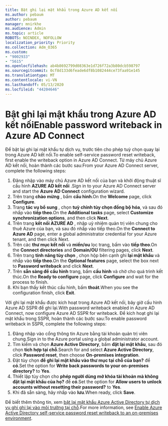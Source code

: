 ```yaml
---
title: Bật ghi lại mật khẩu trong Azure AD kết nối
ms.author: pebaum
author: pebaum
manager: mnirkhe
ms.audience: Admin
ms.topic: article
ROBOTS: NOINDEX, NOFOLLOW
localization_priority: Priority
ms.collection: Adm_O365
ms.custom:
- "9002933"
- "5615"
ms.openlocfilehash: ab4b8692799d08363e1d726f72a3b80dcb598797
ms.sourcegitcommit: 0cf8d133d6feade6df8b1082444ce73faa91e145
ms.translationtype: MT
ms.contentlocale: vi-VN
ms.lasthandoff: 05/13/2020
ms.locfileid: "44204646"
---
```

# <a name="enable-password-writeback-in-azure-ad-connect"></a><span data-ttu-id="2bf3a-102">Bật ghi lại mật khẩu trong Azure AD kết nối</span><span class="sxs-lookup"><span data-stu-id="2bf3a-102">Enable password writeback in Azure AD Connect</span></span>

<span data-ttu-id="2bf3a-103">Để bật lại ghi lại mật khẩu tự dịch vụ, trước tiên cho phép tuỳ chọn quay lại trong Azure AD kết nối.</span><span class="sxs-lookup"><span data-stu-id="2bf3a-103">To enable self-service password reset writeback, first enable the writeback option in Azure AD Connect.</span></span> <span data-ttu-id="2bf3a-104">Từ máy chủ Azure AD kết nối, hoàn thành các bước sau:</span><span class="sxs-lookup"><span data-stu-id="2bf3a-104">From your Azure AD Connect server, complete the following steps:</span></span>

1. <span data-ttu-id="2bf3a-105">Đăng nhập vào máy chủ Azure AD kết nối của bạn và khởi động thuật sĩ cấu hình **AZURE AD kết nối** .</span><span class="sxs-lookup"><span data-stu-id="2bf3a-105">Sign in to your Azure AD Connect server and start the **Azure AD Connect** configuration wizard.</span></span>
2. <span data-ttu-id="2bf3a-106">Trên trang **chào mừng** , bấm **cấu hình**.</span><span class="sxs-lookup"><span data-stu-id="2bf3a-106">On the **Welcome** page, click **Configure**.</span></span>
3. <span data-ttu-id="2bf3a-107">Trang **tác vụ bổ sung** , chọn **tuỳ chỉnh tùy chọn đồng bộ hóa**, và sau đó nhấp vào **tiếp theo**.</span><span class="sxs-lookup"><span data-stu-id="2bf3a-107">On the **Additional tasks** page, select **Customize synchronization options**, and then click **Next**.</span></span>
4. <span data-ttu-id="2bf3a-108">Trên trang **kết nối AZURE AD** , nhập uỷ nhiệm quản trị viên chung cho thuê Azure của bạn, và sau đó nhấp vào tiếp theo.</span><span class="sxs-lookup"><span data-stu-id="2bf3a-108">On the **Connect to Azure AD** page, enter a global administrator credential for your Azure tenant, and then click Next.</span></span>
5. <span data-ttu-id="2bf3a-109">Trên các **thư mục kết nối** và **miền/ou** lọc trang, bấm vào **tiếp theo**.</span><span class="sxs-lookup"><span data-stu-id="2bf3a-109">On the **Connect directories** and **Domain/OU** filtering pages, click **Next**.</span></span>
6. <span data-ttu-id="2bf3a-110">Trên trang **tính năng tùy chọn** , chọn hộp bên cạnh ghi **lại mật khẩu** và nhấp vào **tiếp theo**.</span><span class="sxs-lookup"><span data-stu-id="2bf3a-110">On the **Optional features** page, select the box next to **Password writeback** and click **Next**.</span></span>
7. <span data-ttu-id="2bf3a-111">Trên **sẵn sàng để cấu hình** trang, bấm **cấu hình** và chờ cho quá trình kết thúc.</span><span class="sxs-lookup"><span data-stu-id="2bf3a-111">On the **Ready to configure** page, click **Configure** and wait for the process to finish.</span></span>
8. <span data-ttu-id="2bf3a-112">Khi bạn thấy kết thúc cấu hình, bấm **thoát**.</span><span class="sxs-lookup"><span data-stu-id="2bf3a-112">When you see the configuration finish, click **Exit**.</span></span>

<span data-ttu-id="2bf3a-113">Với ghi lại mật khẩu được kích hoạt trong Azure AD kết nối, bây giờ cấu hình Azure AD SSPR để ghi lại.</span><span class="sxs-lookup"><span data-stu-id="2bf3a-113">With password writeback enabled in Azure AD Connect, now configure Azure AD SSPR for writeback.</span></span>  <span data-ttu-id="2bf3a-114">Để kích hoạt ghi lại mật khẩu trong SSPR, hoàn thành các bước sau:</span><span class="sxs-lookup"><span data-stu-id="2bf3a-114">To enable password writeback in SSPR, complete the following steps:</span></span>

1. <span data-ttu-id="2bf3a-115">Đăng nhập vào cổng thông tin Azure bằng tài khoản quản trị viên chung.</span><span class="sxs-lookup"><span data-stu-id="2bf3a-115">Sign in to the Azure portal using a global administrator account.</span></span>
2. <span data-ttu-id="2bf3a-116">Tìm kiếm và chọn **Azure Active Directory**, bấm **đặt lại mật khẩu**, sau đó chọn **tích hợp tại chỗ**.</span><span class="sxs-lookup"><span data-stu-id="2bf3a-116">Search for and select **Azure Active Directory**, click **Password reset**, then choose **On-premises integration**.</span></span>
3. <span data-ttu-id="2bf3a-117">Đặt tùy chọn **để ghi lại mật khẩu vào thư mục tại chỗ của bạn?** để **có**.</span><span class="sxs-lookup"><span data-stu-id="2bf3a-117">Set the option for **Write back passwords to your on-premises directory?** to **Yes**.</span></span>
4. <span data-ttu-id="2bf3a-118">Thiết lập tùy chọn cho **phép người dùng mở khóa tài khoản mà không đặt lại mật khẩu của họ?** để **có**.</span><span class="sxs-lookup"><span data-stu-id="2bf3a-118">Set the option for **Allow users to unlock accounts without resetting their password?** to **Yes**.</span></span>
5. <span data-ttu-id="2bf3a-119">Khi đã sẵn sàng, hãy nhấp vào **lưu**.</span><span class="sxs-lookup"><span data-stu-id="2bf3a-119">When ready, click **Save**.</span></span>

<span data-ttu-id="2bf3a-120">Để biết thêm thông tin, xem [bật lại mật khẩu Azure Active Directory tự dịch vụ ghi ghi lại vào môi trường tại chỗ](https://docs.microsoft.com/azure/active-directory/authentication/tutorial-enable-sspr-writeback).</span><span class="sxs-lookup"><span data-stu-id="2bf3a-120">For more information, see [Enable Azure Active Directory self-service password reset writeback to an on-premises environment](https://docs.microsoft.com/azure/active-directory/authentication/tutorial-enable-sspr-writeback).</span></span>
